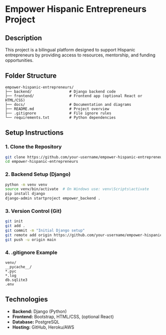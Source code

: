 # Empower Hispanic Entrepreneurs Project

## Description
This project is a bilingual platform designed to support Hispanic entrepreneurs by providing access to resources, mentorship, and funding opportunities.

## Folder Structure
```
empower-hispanic-entrepreneurs/
├── backend/                 # Django backend code
├── frontend/                # Frontend app (optional React or HTML/CSS)
├── docs/                    # Documentation and diagrams
├── README.md                # Project overview
├── .gitignore               # File ignore rules
└── requirements.txt         # Python dependencies
```

## Setup Instructions

### 1. Clone the Repository
```bash
git clone https://github.com/your-username/empower-hispanic-entrepreneurs.git
cd empower-hispanic-entrepreneurs
```

### 2. Backend Setup (Django)
```bash
python -m venv venv
source venv/bin/activate  # On Windows use: venv\Scripts\activate
pip install django
django-admin startproject empower_backend .
```

### 3. Version Control (Git)
```bash
git init
git add .
git commit -m "Initial Django setup"
git remote add origin https://github.com/your-username/empower-hispanic-entrepreneurs.git
git push -u origin main
```

### 4. .gitignore Example
```
venv/
__pycache__/
*.pyc
*.log
db.sqlite3
.env
```

## Technologies
- **Backend:** Django (Python)
- **Frontend:** Bootstrap, HTML/CSS, (optional React)
- **Database:** PostgreSQL
- **Hosting:** GitHub, Heroku/AWS
